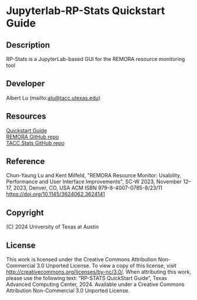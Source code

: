 # Jupyterlab-RP-Stats Quickstart Guide

## Description

RP-Stats is a JupyterLab-based GUI for the REMORA resource monitoring tool

## Developer
Albert Lu (mailto:alu@tacc.utexas.edu)

## Resources
[Quickstart Guide](./user_guide/user_guide.md) <br>
[REMORA GitHub repo](https://github.com/TACC/remora) <br>
[TACC Stats GitHub repo](https://github.com/TACC/tacc_stats) <br>

## Reference

Chun-Yaung Lu and Kent Milfeld, "REMORA Resource Monitor: Usability, Performance and User Interface Improvements", SC-W 2023, November 12–17, 2023, Denver, CO, USA
ACM ISBN 979-8-4007-0785-8/23/11
https://doi.org/10.1145/3624062.3624141

## Copyright
(C) 2024 University of Texas at Austin

## License

This work is licensed under the Creative Commons Attribution Non-Commercial 3.0 Unported License. To view a copy of this license, visit http://creativecommons.org/licenses/by-nc/3.0/. When attributing this work, please use the following text: “RP-STATS QuickStart Guide”, Texas Advanced Computing Center, 2024. Available under a Creative Commons Attribution Non-Commercial 3.0 Unported License.
